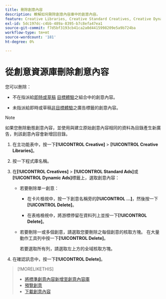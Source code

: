 ```yaml
---
title: 刪除創意內容
description: 瞭解如何刪除創意內容庫中的創意內容。
feature: Creative Libraries, Creative Standard Creatives, Creative Dynamic Creatives
exl-id: 5dc197dc-c4bb-489a-8395-b7c8efa47ea1
source-git-commit: f7d5bf3193cb41ca2a0d4415998209e5a9b724ba
workflow-type: tm+mt
source-wordcount: '181'
ht-degree: 0%

---
```


# 從創意資源庫刪除創意內容

您可以刪除：

* 不在指派給[即時或草稿](/help/creative/experiences/experience-about.md#experience-statuses-experience-statuses) [目標體驗](/help/creative/experiences/experience-about.md)之組合中的創意內容。

* 未指派給即時或草稿[非目標體驗](/help/creative/experiences/experience-about.md)之廣告標籤的創意內容。

>[!NOTE]
>
>如果您刪除動態創意內容，並使用與建立原始創意內容相同的資料為目錄產生新廣告，則該創意內容會新增回目錄。

1. 在主功能表中，按一下&#x200B;**[!UICONTROL Creative]** > **[!UICONTROL Creative Libraries]**。

1. 按一下程式庫名稱。

1. 在&#x200B;**[!UICONTROL Creatives]** > **[!UICONTROL Standard Ads]**&#x200B;或&#x200B;**[!UICONTROL Dynamic Ads]**&#x200B;標籤上，選取創意內容：

   * 若要刪除單一創意：

      * 在卡片檢視中，按一下創意名稱旁的&#x200B;**[!UICONTROL ...]**，然後按一下&#x200B;**[!UICONTROL Delete]**。

      * 在表格檢視中，將游標停留在資料列上並按一下&#x200B;**[!UICONTROL Delete]**。

   * 若要刪除一或多個創意，請選取您要刪除之每個創意的核取方塊。 在大量動作工具列中按一下&#x200B;**[!UICONTROL Delete]**。

     若要選取所有列，請選取左上方的全域核取方塊。

1. 在確認訊息中，按一下&#x200B;**[!UICONTROL Delete]**。

>[!MORELIKETHIS]
>
>* [將標準創意內容新增至創意內容庫](creative-add-standard.md)
>* [預覽創意](creative-preview.md)
>* [下載創意內容](creative-download.md)
